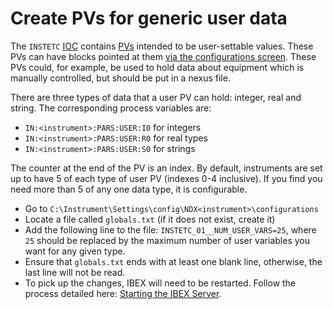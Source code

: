 # Create PVs for generic user data

The `INSTETC` [IOC](https://github.com/ISISComputingGroup/ibex_user_manual/wiki/Start-and-Stop-IOCs) contains [PVs](https://github.com/ISISComputingGroup/ibex_user_manual/wiki/Process-Variables) intended to be user-settable values. These PVs can have blocks pointed at them [via the configurations screen](https://github.com/ISISComputingGroup/ibex_user_manual/wiki/Create-and-Manage-Configurations#blocks-tab). These PVs could, for example, be used to hold data about equipment which is manually controlled, but should be put in a nexus file.

There are three types of data that a user PV can hold: integer, real and string. The corresponding process variables are:
- `IN:<instrument>:PARS:USER:I0` for integers
- `IN:<instrument>:PARS:USER:R0` for real types
- `IN:<instrument>:PARS:USER:S0` for strings

The counter at the end of the PV is an index. By default, instruments are set up to have 5 of each type of user PV (indexes 0-4 inclusive). If you find you need more than 5 of any one data type, it is configurable.
- Go to `C:\Instrument\Settings\config\NDX<instrument>\configurations`
- Locate a file called `globals.txt` (if it does not exist, create it)
- Add the following line to the file: `INSTETC_01__NUM_USER_VARS=25`, where `25` should be replaced by the maximum number of user variables you want for any given type.
- Ensure that `globals.txt` ends with at least one blank line, otherwise, the last line will not be read.
- To pick up the changes, IBEX will need to be restarted. Follow the process detailed here: [Starting the IBEX Server](https://github.com/ISISComputingGroup/ibex_user_manual/wiki/Starting-And-Stopping-IBEX#starting-ibex-server).